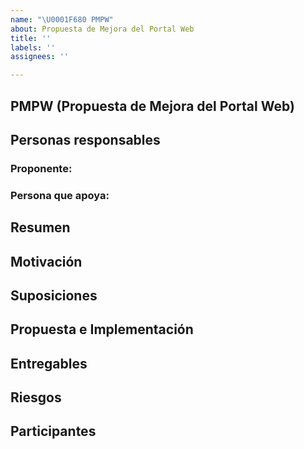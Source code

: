```yaml
---
name: "\U0001F680 PMPW"
about: Propuesta de Mejora del Portal Web
title: ''
labels: ''
assignees: ''

---
```


## PMPW (Propuesta de Mejora del Portal Web)

<!--

Read http://5.docs.plone.org/develop/coredev/docs/plips.html first!

Defina "03 type: feature: PMPW" como etiqueta.


¡Mencione el equipo @ScrumLATAMComunidad/development cuando la PMPW es información completa!

-->

## Personas responsables

### Proponente: <!-- NOMBRE completo del proponente, debe liderar el PMPW - si no es posible, ¡coméntelo! -->

### Persona que apoya: <!-- NOMBRE de otra persona que apoya este PMPW -->

## Resumen

<!-- una visión completa del asunto -->

## Motivación

<!--
Motivo o motivo por el que se creó esta propuesta
-->

## Suposiciones

<!-- condiciones previas -->

## Propuesta e Implementación

<!--
Propuesta detallada con detalles de implementación y, si es necesario, posibles variantes a discutir.
-->

## Entregables

<!--
Paquetes y capítulos de documentación involucrados, incluye también a los paquetes de terceros si es necesario.
-->

## Riesgos

<!--
Qué interrumpirá/afectará las instalaciones existentes de Portal Web después de la actualización, incluido el punto de vista del usuario final, los esfuerzos de capacitación, etc.
-->

## Participantes

<!--
lista de personas y roles conocidos
-->
